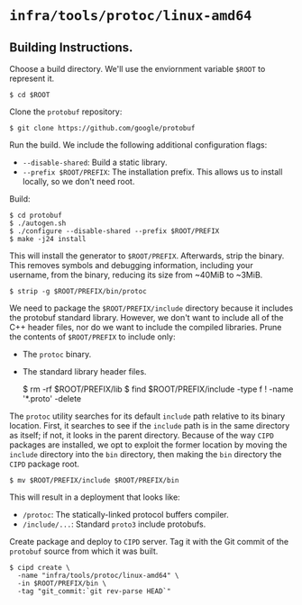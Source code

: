 # `infra/tools/protoc/linux-amd64`
## Building Instructions.

Choose a build directory. We'll use the enviornment variable `$ROOT` to
represent it.

    $ cd $ROOT

Clone the `protobuf` repository:

    $ git clone https://github.com/google/protobuf

Run the build. We include the following additional configuration flags:
- `--disable-shared`: Build a static library.
- `--prefix $ROOT/PREFIX`: The installation prefix. This allows us to install
                           locally, so we don't need root.

Build:

    $ cd protobuf
    $ ./autogen.sh
    $ ./configure --disable-shared --prefix $ROOT/PREFIX
    $ make -j24 install

This will install the generator to `$ROOT/PREFIX`. Afterwards, strip the binary.
This removes symbols and debugging information, including your username, from
the binary, reducing its size from ~40MiB to ~3MiB.

    $ strip -g $ROOT/PREFIX/bin/protoc

We need to package the `$ROOT/PREFIX/include` directory because it includes
the protobuf standard library. However, we don't want to include all of the
C++ header files, nor do we want to include the compiled libraries. Prune the
contents of `$ROOT/PREFIX` to include only:
- The `protoc` binary.
- The standard library header files.

    $ rm -rf $ROOT/PREFIX/lib
    $ find $ROOT/PREFIX/include -type f ! -name '*.proto' -delete

The `protoc` utility searches for its default `include` path relative to its
binary location. First, it searches to see if the `include` path is in the same
directory as itself; if not, it looks in the parent directory. Because of the
way `CIPD` packages are installed, we opt to exploit the former location by
moving the `include` directory into the `bin` directory, then making the `bin`
directory the `CIPD` package root.

    $ mv $ROOT/PREFIX/include $ROOT/PREFIX/bin

This will result in a deployment that looks like:
  - `/protoc`: The statically-linked protocol buffers compiler.
  - `/include/...`: Standard `proto3` include protobufs.

Create package and deploy to `CIPD` server. Tag it with the Git commit of the
`protobuf` source from which it was built.

    $ cipd create \
      -name "infra/tools/protoc/linux-amd64" \
      -in $ROOT/PREFIX/bin \
      -tag "git_commit:`git rev-parse HEAD`"
